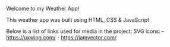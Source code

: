 Welcome to my Weather App! 

This weather app was built using HTML, CSS & JavaScript


Below is a list of links used for media in the project:
    SVG icons:
            - https://uxwing.com/
            - https://iamvector.com/
            